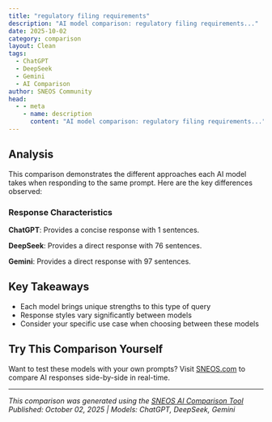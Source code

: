 ```yaml
---
title: "regulatory filing requirements"
description: "AI model comparison: regulatory filing requirements..."
date: 2025-10-02
category: comparison
layout: Clean
tags:
  - ChatGPT
  - DeepSeek
  - Gemini
  - AI Comparison
author: SNEOS Community
head:
  - - meta
    - name: description
      content: "AI model comparison: regulatory filing requirements..."
---
```


<ChatComparison
  title="regulatory filing requirements"
  prompt="regulatory filing requirements"
  :responses='{"ChatGPT": "Regulatory filing requirements can vary widely based on the type of entity (e.g., public companies, private companies, financial institutions), the jurisdiction (e.g., U.S., Europe, Asia), and the specific regulations applicable to that entity or industry sector. Below are some common categories of regulatory filings and their requirements in the context of the U.S. regulatory framework, especially concerning public corporations:\n\n### 1. **Securities and Exchange Commission (SEC) Filings**\n - **Form 10-K**: Annual report providing a comprehensive overview of the company’s financial performance.\n - **Form 10-Q**: Quarterly report containing unaudited financial statements and continuing disclosure about the company’s operations.\n - **Form 8-K**: Current report to announce major events that shareholders should know about.\n - **Proxy Statements (DEF 14A)**: Information sent to shareholders for voting on company matters.\n - **Registration Statements (e.g., Form S-1, S-3)**: Required for companies issuing new securities, detailing information about the new offering.\n\n### 2. **Financial Institutions**\n - **Call Reports**: Banks must file quarterly reports detailing their financial condition.\n - **Bank Holding Company Reports**: Various forms (like FR Y-9C) must be submitted quarterly by bank holding companies concerning their financial and operational status.\n\n### 3. **Consumer Financial Protection Bureau (CFPB)**\n - **Mortgage Acts and Practices (MAP) Rule**: Reporting on advertising and marketing practices regarding mortgages.\n - **Resolutions of Complaints**: Reporting requirements related to consumer complaints.\n\n### 4. **Public Utilities and Environmental Filings**\n - Utilities might have to file rate cases or performance reports with state public utility commissions.\n - Environmental regulations often require disclosures related to emissions, waste management, and compliance with state and federal environmental standards.\n\n### 5. **International Filings**\n - Companies doing business in multiple countries may have to comply with filings in foreign jurisdictions, including local financial reporting requirements and foreign investment notifications.\n\n### 6. **State Filings**\n - Corporations may also need to file annual or biennial reports with the state in which they are incorporated and/or do business.\n - Licensing requirements for various business activities often necessitate periodic filings or renewals.\n\n### 7. **Tax Filings**\n - Corporations must file various tax forms with the Internal Revenue Service (IRS) or state tax authorities, including income tax returns, payroll reports, and other relevant documents.\n\n### Best Practices\n- **Stay updated**: Regulatory requirements can change frequently. It’s essential to keep current with the specific regulations pertinent to your industry and jurisdiction.\n- **Use technology**: Many organizations use regulatory compliance management software to help track and manage their filing obligations.\n- **Consult professionals**: Organizations often employ legal or compliance experts to ensure they meet all filing requirements appropriately.\n\nIf you have a specific type of entity or industry in mind, please provide more details, and I can give you more tailored information regarding regulatory filing requirements.", "DeepSeek": "Of course. This is a fundamental concept in business and finance. Here is a comprehensive breakdown of regulatory filing requirements, covering what they are, who they apply to, common types, and why they are critical.\n\n### What Are Regulatory Filing Requirements?\n\nRegulatory filing requirements are legally mandated submissions of specific documents, forms, and reports to a government agency. These filings provide transparency, ensure compliance with laws, and protect various stakeholders, including investors, consumers, and the public.\n\nThe specific requirements depend entirely on the **type of entity** (public company, private company, non-profit), its **location** (federal, state, local, international), and its **industry** (financial services, healthcare, environmental, etc.).\n\n---\n\n### Key Regulatory Agencies and Their Filings (U.S. Focus)\n\n#### 1. For Public Companies (Securities and Exchange Commission - SEC)\n\nPublic companies in the U.S. are subject to extensive and continuous filing requirements with the SEC.\n\n* **Initial Registration:**\n * **Form S-1:** The initial registration statement for a new public offering of securities (an IPO). It includes a detailed prospectus with business and financial information.\n* **Ongoing/Periodic Disclosures:**\n * **Form 10-K:** The comprehensive annual report. It includes audited financial statements, a detailed business description, risk factors, management discussion and analysis (MD\u0026A), and information about executives and directors.\n * **Form 10-Q:** A less detailed quarterly report with unaudited financial statements and an update on the company\u0027s financial condition.\n * **Form 8-K:** The \u0022current report\u0022 filed to announce major events that shareholders should know about, such as acquisitions, disposals, CEO changes, bankruptcy, or changes in auditors.\n* **Ownership and Transaction Disclosures:**\n * **Forms 3, 4, and 5:** Filed by company insiders (officers, directors, major shareholders) to report their ownership and transactions in the company\u0027s stock.\n * **Schedule 13D/G:** Filed by any person or group that acquires more than 5% of a company\u0027s stock to disclose their holdings and intentions.\n* **Proxy Statements (DEF 14A):** Filed before shareholder meetings to provide information on matters to be voted on, such as executive compensation (the \u0022Say-on-Pay\u0022 vote) and director elections.\n\n#### 2. For All Businesses (Federal \u0026 State)\n\n* **Internal Revenue Service (IRS):**\n * **Form 1120 (C-Corp), 1120-S (S-Corp), 1065 (Partnership), 1040 (Schedule C for Sole Proprietorship):** Annual income tax returns.\n * **Form 941:** Quarterly payroll tax return.\n * **Form 1099 Series:** Reports various types of income paid to non-employees.\n* **State-Level Filings:**\n * **Formation/Incorporation Documents:** Articles of Incorporation (for corporations) or Articles of Organization (for LLCs).\n * **Annual Reports/Biennial Statements:** Filed with the Secretary of State to keep the business in \u0022good standing.\u0022 Often requires paying a fee.\n * **State Tax Filings:** For sales tax, state income tax, and unemployment insurance.\n* **Department of Labor (DOL):**\n * **Form 5500:** Required for employee benefit plans (like 401(k)s).\n* **Bureau of Economic Analysis (BEA):**\n * **BE-10/12:** Benchmark and sample surveys for U.S. businesses with foreign direct investment.\n\n#### 3. For Specific Industries\n\n* **Financial Services (Banking, Lending, Investments):**\n * **Agencies:** FDIC, OCC, Federal Reserve, FINRA, CFPB.\n * **Filings:** Call Reports (for banks), anti-money laundering (AML) reports, capital requirement disclosures.\n* **Healthcare (Providers, Insurers, Pharma):**\n * **Agencies:** FDA, CMS (Centers for Medicare \u0026 Medicaid Services), HHS (Health and Human Services).\n * **Filings:** New drug applications (NDAs), clinical trial results (ClinicalTrials.gov), HIPAA compliance reports, Medicare cost reports.\n* **Environmental (Manufacturing, Energy, Transportation):**\n * **Agencies:** EPA (Environmental Protection Agency).\n * **Filings:** Toxic Release Inventory (TRI) reports, greenhouse gas emissions reports, permit applications.\n* **Consumer Products \u0026 Safety:**\n * **Agency:** CPSC (Consumer Product Safety Commission).\n * **Filings:** Reports on product defects or violations of safety standards.\n\n---\n\n### Consequences of Non-Compliance\n\nFailing to meet filing requirements can have severe consequences:\n\n* **Financial Penalties and Fines:** Agencies can impose significant daily or per-violation fines.\n* **Legal Action \u0026 Lawsuits:** Can lead to civil or criminal charges against the company and its officers.\n* **Loss of Good Standing:** The state can administratively dissolve a company or revoke its right to do business.\n* **Reputational Damage:** Loss of trust from investors, customers, and partners.\n* **Trading Halts or Delisting:** For public companies, the SEC or stock exchange can halt trading or delist the company\u0027s stock.\n* **Inability to Raise Capital:** Non-compliant companies may be barred from accessing public markets.\n\n---\n\n### Best Practices for Management\n\n1. **Create a Compliance Calendar:** Maintain a master calendar with all filing deadlines (SEC, IRS, State, etc.).\n2. **Assign Responsibility:** Designate a team (e.g., Legal, Finance, Compliance) to own the filing process.\n3. **Stay Informed:** Laws and regulations change. Subscribe to updates from relevant agencies and use legal counsel.\n4. **Implement Internal Controls:** Have strong processes for data collection and financial reporting to ensure accuracy.\n5. **Use Technology:** Leverage specialized software for SEC filing (like Workiva, Toppan Merrill), entity management, and tax compliance.\n6. **Consult Experts:** Work with lawyers, accountants, and compliance consultants who specialize in your industry and jurisdiction.\n\n### International Considerations\n\nFor multinational corporations, the complexity multiplies. Key international frameworks include:\n\n* **ESG (Environmental, Social, Governance):** Mandatory reporting is becoming law in the EU (CSRD), UK, and other jurisdictions.\n* **IFRS (International Financial Reporting Standards):** Required for public companies in over 140 countries, unlike the U.S. GAAP.\n* **GDPR (General Data Protection Regulation - EU):** Requires specific filings and notifications in the event of a data breach.\n* **Local Jurisdictions:** Every country has its own securities regulator, tax authority, and industry-specific agencies with unique filing rules.\n\nIn summary, regulatory filing is a non-negotiable cost of doing business. A proactive and organized approach is essential to avoid penalties, maintain corporate legitimacy, and build stakeholder trust.", "Gemini": "Okay, let\u0027s break down regulatory filing requirements. This is a broad topic, as \u0022regulatory filing requirements\u0022 can apply to many different areas and industries. To give you the most helpful information, I\u0027ll outline the general principles and then provide some examples.\n\n**I. General Principles of Regulatory Filing Requirements:**\n\n* **Purpose:** Regulatory filings exist to ensure transparency, protect consumers and investors, maintain market integrity, and enforce compliance with laws and regulations. They provide information to regulatory bodies who oversee different industries and activities.\n\n* **Triggers:** Filing requirements are triggered by specific events, activities, or conditions. These can include:\n * **Forming a business:** Creating a corporation, LLC, or other legal entity.\n * **Engaging in a regulated industry:** Operating in sectors like finance, healthcare, energy, or telecommunications.\n * **Reaching certain thresholds:** Exceeding revenue limits, asset values, or transaction volumes.\n * **Making material changes:** Significant changes to a business\u0027s operations, structure, or financial condition.\n * **Specific transactions:** Mergers, acquisitions, securities offerings, or large financial transactions.\n * **Reporting certain events:** Incidents like data breaches, environmental spills, or workplace accidents.\n\n* **Regulatory Bodies:** The specific agency or organization you need to file with depends on the nature of your activity and location. Some common examples include:\n * **Securities and Exchange Commission (SEC):** Oversees securities markets in the U.S.\n * **Internal Revenue Service (IRS):** Collects taxes and enforces tax laws in the U.S.\n * **Environmental Protection Agency (EPA):** Enforces environmental regulations in the U.S.\n * **Food and Drug Administration (FDA):** Regulates food, drugs, and medical devices in the U.S.\n * **State-level agencies:** Each U.S. state has its own agencies for business registration, environmental protection, and other areas.\n * **International Organizations:** For businesses operating globally, international organizations such as the International Organization for Standardization (ISO) may have relevant requirements.\n\n* **Common Elements of Filing Requirements:**\n * **Forms:** Regulatory agencies provide specific forms that must be completed.\n * **Supporting Documentation:** You\u0027ll often need to provide documentation to back up the information on the forms (e.g., financial statements, contracts, permits).\n * **Deadlines:** Filings have strict deadlines, often with penalties for late or incomplete submissions.\n * **Accuracy and Completeness:** It\u0027s critical to ensure the information you provide is accurate and complete. Misleading or false information can result in fines, legal action, or other penalties.\n * **Recordkeeping:** Maintain accurate records of all filings and supporting documentation.\n\n* **Consequences of Non-Compliance:**\n * **Fines and Penalties:** Monetary penalties for late or inaccurate filings.\n * **Legal Action:** Lawsuits or enforcement actions by regulatory agencies.\n * **Reputational Damage:** Negative publicity can damage a company\u0027s reputation.\n * **Loss of Licenses or Permits:** Revocation of licenses or permits required to operate.\n * **Criminal Charges:** In severe cases, individuals can face criminal charges.\n\n**II. Examples of Regulatory Filing Requirements (By Area):**\n\nTo illustrate the concept better, let\u0027s consider examples from different areas:\n\n* **Securities Regulation (e.g., Public Companies):**\n * **10-K:** Annual report providing a comprehensive overview of a company\u0027s business and financial performance (filed with the SEC).\n * **10-Q:** Quarterly report updating the company\u0027s financial information (filed with the SEC).\n * **8-K:** Report of significant events (e.g., mergers, acquisitions, changes in management) (filed with the SEC).\n * **Proxy Statements:** Documents provided to shareholders before a shareholder meeting to solicit votes.\n * **Registration Statements:** Required when a company issues new securities to the public.\n * **Forms 3, 4, and 5:** Filed by company insiders (officers, directors, and large shareholders) to report transactions in the company\u0027s stock.\n\n* **Tax Regulation:**\n * **Form 1040:** Individual income tax return (filed with the IRS).\n * **Form 1120:** Corporate income tax return (filed with the IRS).\n * **Form 941:** Employer\u0027s Quarterly Federal Tax Return (filed with the IRS).\n * **State Income Tax Returns:** Filed with the appropriate state revenue agency.\n * **Sales Tax Returns:** Filed with the state revenue agency to report and remit sales taxes collected.\n\n* **Environmental Regulation:**\n * **Air Emission Permits:** Required for facilities that release pollutants into the air (regulated by the EPA or state agencies).\n * **Water Discharge Permits (NPDES):** Required for facilities that discharge wastewater into waterways (regulated by the EPA or state agencies).\n * **Hazardous Waste Manifests:** Track the transportation of hazardous waste from generator to disposal facility (regulated by the EPA or state agencies).\n * **Tier II Reports:** Reporting of hazardous chemicals stored on site above certain threshold quantities.\n\n* **Healthcare Regulation:**\n * **HIPAA Compliance:** Healthcare providers and related businesses must comply with HIPAA regulations regarding patient privacy and security. This includes filing breach notifications when protected health information is compromised.\n * **Medicare/Medicaid Reporting:** Providers billing Medicare or Medicaid must file cost reports and other documentation.\n * **FDA Reporting:** Manufacturers of drugs and medical devices must report adverse events to the FDA.\n\n* **Banking and Finance:**\n * **Currency Transaction Reports (CTRs):** Banks must file CTRs for transactions over $10,000 to help prevent money laundering (filed with FinCEN).\n * **Suspicious Activity Reports (SARs):** Banks must file SARs if they suspect criminal activity (filed with FinCEN).\n * **Call Reports:** Banks must file quarterly reports with their regulator (e.g., the FDIC) detailing their financial condition.\n\n* **Labor and Employment:**\n * **Form I-9:** Used to verify the identity and employment authorization of individuals hired for employment in the United States.\n * **EEO-1 Report:** Annual report required for companies with 100 or more employees, providing demographic data on their workforce.\n * **OSHA Reporting:** Reporting of workplace injuries and illnesses to the Occupational Safety and Health Administration.\n\n**III. Key Considerations:**\n\n* **Specific Industry:** Filing requirements vary greatly depending on the industry. Start by identifying the industry your business operates in.\n* **Business Size:** Smaller businesses may have fewer filing requirements than larger ones.\n* **Legal Counsel:** It\u0027s highly recommended to consult with legal counsel to ensure you understand and comply with all applicable filing requirements.\n* **Compliance Software:** Consider using compliance software to help manage deadlines and track filings.\n* **Changes in Regulations:** Regulatory requirements can change frequently. Stay informed of updates and amendments.\n* **Jurisdiction:** Requirements differ depending on the jurisdiction (federal, state, local, international).\n\n**IV. How to Determine Your Specific Requirements:**\n\n1. **Identify your industry:** Determine the specific industry or industries your business operates in.\n2. **Identify relevant regulatory bodies:** Research the regulatory bodies that oversee your industry at the federal, state, and local levels.\n3. **Review regulations:** Carefully review the regulations issued by these regulatory bodies. Many agencies have websites with detailed information about their requirements.\n4. **Consult with experts:** Talk to legal counsel, accountants, or industry-specific consultants who can provide guidance on compliance.\n5. **Stay updated:** Subscribe to newsletters, attend industry conferences, and monitor regulatory websites to stay informed of changes.\n\nIn summary, regulatory filing requirements are a critical aspect of doing business. Understanding your obligations, staying organized, and seeking professional advice are essential for ensuring compliance and avoiding potential penalties. Remember to tailor your approach based on your specific industry, location, and business activities. If you can provide more specifics about your situation, I can offer more tailored advice. Good luck!\n"}' 
  published-date="13:51"
/>

## Analysis

This comparison demonstrates the different approaches each AI model takes when responding to the same prompt. Here are the key differences observed:

### Response Characteristics

**ChatGPT**: Provides a concise response with 1 sentences. 

**DeepSeek**: Provides a direct response with 76 sentences. 

**Gemini**: Provides a direct response with 97 sentences. 

## Key Takeaways

- Each model brings unique strengths to this type of query
- Response styles vary significantly between models
- Consider your specific use case when choosing between these models

## Try This Comparison Yourself

Want to test these models with your own prompts? Visit [SNEOS.com](https://sneos.com) to compare AI responses side-by-side in real-time.

---

*This comparison was generated using the [SNEOS AI Comparison Tool](https://sneos.com)*
*Published: October 02, 2025 | Models: ChatGPT, DeepSeek, Gemini*
